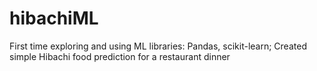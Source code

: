 # hibachiML
First time exploring and using ML libraries: Pandas, scikit-learn; Created simple Hibachi food prediction for a restaurant dinner
